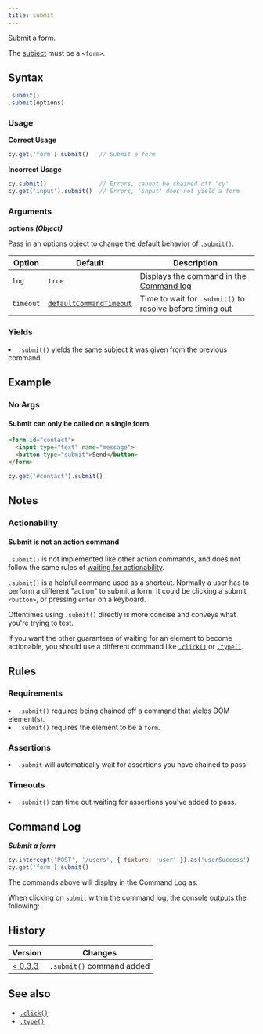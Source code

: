 ```yaml
---
title: submit
---
```


Submit a form.

<Alert type="warning">


The [subject](/guides/core-concepts/introduction-to-cypress#Subject-Management) must be a `<form>`.

</Alert>

## Syntax

```javascript
.submit()
.submit(options)
```

### Usage

**<Icon name="check-circle" color="green"></Icon> Correct Usage**

```javascript
cy.get('form').submit()   // Submit a form
```

**<Icon name="exclamation-triangle" color="red"></Icon> Incorrect Usage**

```javascript
cy.submit()               // Errors, cannot be chained off 'cy'
cy.get('input').submit()  // Errors, 'input' does not yield a form
```

### Arguments

**<Icon name="angle-right"></Icon> options**  ***(Object)***

Pass in an options object to change the default behavior of `.submit()`.

Option | Default | Description
--- | --- | ---
`log` | `true` | Displays the command in the [Command log](/guides/core-concepts/test-runner#Command-Log)
`timeout` | [`defaultCommandTimeout`](/guides/references/configuration#Timeouts) | Time to wait for `.submit()` to resolve before [timing out](#Timeouts)

### Yields [<Icon name="question-circle"/>](introduction-to-cypress#Subject-Management)

<List><li>`.submit()` yields the same subject it was given from the previous command.</li></List>

## Example

### No Args

#### Submit can only be called on a single form

```html
<form id="contact">
  <input type="text" name="message">
  <button type="submit">Send</button>
</form>
```

```javascript
cy.get('#contact').submit()
```

## Notes

### Actionability

#### Submit is not an action command

`.submit()` is not implemented like other action commands, and does not follow the same rules of [waiting for actionability](/guides/core-concepts/interacting-with-elements).

`.submit()` is a helpful command used as a shortcut. Normally a user has to perform a different "action" to submit a form. It could be clicking a submit `<button>`, or pressing `enter` on a keyboard.

Oftentimes using `.submit()` directly is more concise and conveys what you're trying to test.

If you want the other guarantees of waiting for an element to become actionable, you should use a different command like [`.click()`](/api/commands/click) or [`.type()`](/api/commands/type).

## Rules

### Requirements [<Icon name="question-circle"/>](introduction-to-cypress#Chains-of-Commands)

<List><li>`.submit()` requires being chained off a command that yields DOM element(s).</li><li>`.submit()` requires the element to be a `form`.</li></List>

### Assertions [<Icon name="question-circle"/>](introduction-to-cypress#Assertions)

<List><li>`.submit` will automatically wait for assertions you have chained to pass</li></List>

### Timeouts [<Icon name="question-circle"/>](introduction-to-cypress#Timeouts)

<List><li>`.submit()` can time out waiting for assertions you've added to pass.</li></List>

## Command Log

***Submit a form***

```javascript
cy.intercept('POST', '/users', { fixture: 'user' }).as('userSuccess')
cy.get('form').submit()
```

The commands above will display in the Command Log as:

<DocsImage src="/img/api/submit/form-submit-shows-in-command-log-of-cypress.png" alt="Command Log submit" ></DocsImage>

When clicking on `submit` within the command log, the console outputs the following:

<DocsImage src="/img/api/submit/console-shows-what-form-was-submitted.png" alt="Console Log submit" ></DocsImage>

## History

Version | Changes
--- | ---
[< 0.3.3](/guides/references/changelog#0-3-3) | `.submit()` command added

## See also

- [`.click()`](/api/commands/click)
- [`.type()`](/api/commands/type)

